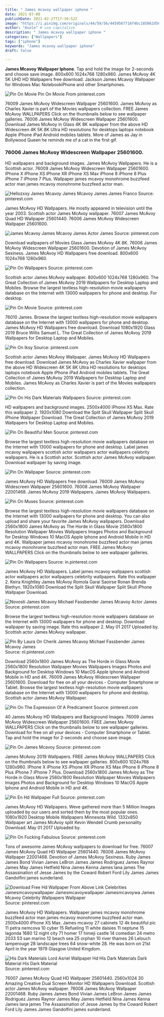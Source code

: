 ```yaml
---
title: " James mcavoy wallpaper iphone "
date: 2021-07-08
publishDate: 2021-02-27T17:39:52Z
image: "https://i.pinimg.com/originals/44/59/56/4459567716f4bc185862d56525d62d0f.png"
author: "Asole" # use capitalize
description: " James mcavoy wallpaper iphone "
categories: ["Wallpapers"]
tags: ["iphone"]
keywords: "James mcavoy wallpaper iphone"
draft: false

---
```



**James Mcavoy Wallpaper Iphone**. Tap and hold the image for 2-seconds and choose save image. 800x600 1024x768 1280x960. James McAvoy 4K 5K UHD HD Wallpapers free download. Jackson James Mcavoy Wallpaper for Windows Mac NotebookiPhone and other Smartphones.

![Pin On Movie](https://i.pinimg.com/originals/45/11/06/451106abbcc59ad7e09a03fb49bc51cd.jpg "Pin On Movie")
Pin On Movie From pinterest.com


76009 James McAvoy Widescreen Wallpaper 25601600. James McAvoy as Charles Xavier is part of the Movies wallpapers collection. FREE James McAvoy WALLPAPERS Click on the thumbnails below to see wallpaper galleries. 76006 James McAvoy Widescreen Wallpaper 25601600. Download James McAvoy in Glass 4K 8K wallpaper from the above HD Widescreen 4K 5K 8K Ultra HD resolutions for desktops laptops notebook Apple iPhone iPad Android mobiles tablets. More of James as Jay in Bollywood Queen he reminds me of a cat in the first gif.

### 76006 James McAvoy Widescreen Wallpaper 25601600.

HD wallpapers and background images. James McAvoy Wallpapers. He is a Scottish actor. 76009 James McAvoy Widescreen Wallpaper 25601600. IPhone X iPhone XS iPhone XR iPhone XS Max iPhone 8 iPhone 8 Plus iPhone 7 iPhone 7 Plus. Wallpaper james mcavoy monohrome buzzfeed actor man james mcavoy monohrome buzzfeed actor man.


![Hellozxxy James Mcavoy James Mcavoy James James Franco](https://i.pinimg.com/564x/fe/1a/71/fe1a71fd1cac0fdfb6bf635c190c511b.jpg "Hellozxxy James Mcavoy James Mcavoy James James Franco")
Source: pinterest.com

James McAvoy HD Wallpapers. He mostly appeared in television until the year 2003. Scottish actor James McAvoy wallpaper. 76007 James McAvoy Quad HD Wallpaper 25601440. 76006 James McAvoy Widescreen Wallpaper 25601600.

![James Mcavoy James Mcavoy James Actor James](https://i.pinimg.com/736x/76/c2/af/76c2af68fa9c71dc6536432a4dab8972--james-darcy-professor-xavier.jpg "James Mcavoy James Mcavoy James Actor James")
Source: pinterest.com

Download wallpapers of Movies Glass James McAvoy 4K 8K. 76006 James McAvoy Widescreen Wallpaper 25601600. Devotion of James McAvoy Sexiness. James McAvoy HD Wallpapers free download. 800x600 1024x768 1280x960.

![Pin On Wallpapers](https://i.pinimg.com/originals/b5/51/bd/b551bde79318fe6e242f9590ddba20f0.jpg "Pin On Wallpapers")
Source: pinterest.com

Scottish actor James McAvoy wallpaper. 800x600 1024x768 1280x960. The Great Collection of James McAvoy 2019 Wallpapers for Desktop Laptop and Mobiles. Browse the largest textless high-resolution movie wallpapers database on the Internet with 13000 wallpapers for phone and desktop. For desktop.

![Pin On Movie](https://i.pinimg.com/originals/45/11/06/451106abbcc59ad7e09a03fb49bc51cd.jpg "Pin On Movie")
Source: pinterest.com

76010 James. Browse the largest textless high-resolution movie wallpapers database on the Internet with 13000 wallpapers for phone and desktop. James McAvoy HD Wallpapers free download. Download 1080x1920 Glass 2019 Bruce Willis Samuel L. The Great Collection of James McAvoy 2019 Wallpapers for Desktop Laptop and Mobiles.

![Pin On Iksy](https://i.pinimg.com/736x/ef/fe/14/effe1415c0a84e0c40d554c7b56b4e6f.jpg "Pin On Iksy")
Source: pinterest.com

Scottish actor James McAvoy Wallpaper. James McAvoy HD Wallpapers free download. Download James McAvoy as Charles Xavier wallpaper from the above HD Widescreen 4K 5K 8K Ultra HD resolutions for desktops laptops notebook Apple iPhone iPad Android mobiles tablets. The Great Collection of James McAvoy 2019 Wallpapers for Desktop Laptop and Mobiles. James McAvoy as Charles Xavier is part of the Movies wallpapers collection.

![Pin On His Dark Materials Wallpapers](https://i.pinimg.com/originals/93/27/06/932706969fd69ad340c679f3e50edee7.png "Pin On His Dark Materials Wallpapers")
Source: pinterest.com

HD wallpapers and background images. 2500x4000 iPhone XS Max. Rate this wallpaper 2. 1920x1080 Download the Split Skull Wallpaper Split Skull iPhone Wallpaper Download. The Great Collection of James McAvoy 2019 Wallpapers for Desktop Laptop and Mobiles.

![Pin On Beautiful Men](https://i.pinimg.com/originals/27/d4/99/27d4991435b989817783732a704c12cc.jpg "Pin On Beautiful Men")
Source: pinterest.com

Browse the largest textless high-resolution movie wallpapers database on the Internet with 13000 wallpapers for phone and desktop. Label james mcavoy wallpapers scottish actor wallpapers actor wallpapers celebrity wallpapers. He is a Scottish actor. Scottish actor James McAvoy wallpaper. Download wallpaper by saving image.

![Pin On Wallpaper](https://i.pinimg.com/736x/96/ce/42/96ce42ec8323888f2e7cc9900c3b73b9.jpg "Pin On Wallpaper")
Source: pinterest.com

James McAvoy HD Wallpapers free download. 76009 James McAvoy Widescreen Wallpaper 25601600. 76008 James McAvoy Wallpaper 22001468. James McAvoy 2019 Wallpapers. James McAvoy Wallpapers.

![Pin On Muses](https://i.pinimg.com/736x/56/a7/bb/56a7bb224632be2ac2d77fa8d6babe20.jpg "Pin On Muses")
Source: pinterest.com

Browse the largest textless high-resolution movie wallpapers database on the Internet with 13000 wallpapers for phone and desktop. You can also upload and share your favorite James McAvoy wallpapers. Download 2560x1800 James McAvoy as The Horde in Glass Movie 2560x1800 Resolution Wallpaper Movies Wallpapers Images Photos and Background for Desktop Windows 10 MacOS Apple Iphone and Android Mobile in HD and 4K. Wallpaper james mcavoy monohrome buzzfeed actor man james mcavoy monohrome buzzfeed actor man. FREE James McAvoy WALLPAPERS Click on the thumbnails below to see wallpaper galleries.

![Pin On Wallpapers](https://i.pinimg.com/originals/d7/70/e4/d770e46bacb85b5b817dbad80fc01118.jpg "Pin On Wallpapers")
Source: in.pinterest.com

James McAvoy HD Wallpapers. Label james mcavoy wallpapers scottish actor wallpapers actor wallpapers celebrity wallpapers. Rate this wallpaper 2. Keira Knightley James McAvoy Romola Garai Saoirse Ronan Brenda Blethyn. 1920x1080 Download the Split Skull Wallpaper Split Skull iPhone Wallpaper Download.

![Novosti James Mcavoy Michael Fassbender James Mcavoy Actor James](https://i.pinimg.com/originals/52/2d/ce/522dce06f98c6b8006ec290498ab31bd.jpg "Novosti James Mcavoy Michael Fassbender James Mcavoy Actor James")
Source: pinterest.com

Browse the largest textless high-resolution movie wallpapers database on the Internet with 13000 wallpapers for phone and desktop. Download wallpaper by saving image. Rate this wallpaper 2. May 01 2017 Uploaded by. Scottish actor James McAvoy wallpaper.

![Pin By Laura On Cherik James Mcavoy Michael Fassbender James Mcavoy James](https://i.pinimg.com/originals/f5/30/95/f53095d6561fe07b7ba11205ef9fa0c8.gif "Pin By Laura On Cherik James Mcavoy Michael Fassbender James Mcavoy James")
Source: nl.pinterest.com

Download 2560x1800 James McAvoy as The Horde in Glass Movie 2560x1800 Resolution Wallpaper Movies Wallpapers Images Photos and Background for Desktop Windows 10 MacOS Apple Iphone and Android Mobile in HD and 4K. 76009 James McAvoy Widescreen Wallpaper 25601600. Download for free on all your devices - Computer Smartphone or Tablet. Browse the largest textless high-resolution movie wallpapers database on the Internet with 13000 wallpapers for phone and desktop. Scottish actor James McAvoy Wallpaper.

![Pin On The Expression Of A Predicament](https://i.pinimg.com/originals/60/e8/99/60e8996ed8d71bf3988724560e462332.png "Pin On The Expression Of A Predicament")
Source: pinterest.com

40 James McAvoy HD Wallpapers and Background Images. 76009 James McAvoy Widescreen Wallpaper 25601600. FREE James McAvoy WALLPAPERS Click on the thumbnails below to see wallpaper galleries. Download for free on all your devices - Computer Smartphone or Tablet. Tap and hold the image for 2-seconds and choose save image.

![Pin On James Mcavoy](https://i.pinimg.com/originals/af/5c/ec/af5cec2efedbe853f69eeb3f97c638cd.jpg "Pin On James Mcavoy")
Source: pinterest.com

James McAvoy 2019 Wallpapers. FREE James McAvoy WALLPAPERS Click on the thumbnails below to see wallpaper galleries. 800x600 1024x768 1280x960. IPhone X iPhone XS iPhone XR iPhone XS Max iPhone 8 iPhone 8 Plus iPhone 7 iPhone 7 Plus. Download 2560x1800 James McAvoy as The Horde in Glass Movie 2560x1800 Resolution Wallpaper Movies Wallpapers Images Photos and Background for Desktop Windows 10 MacOS Apple Iphone and Android Mobile in HD and 4K.

![Pin En Hd Wallpaper Full](https://i.pinimg.com/originals/61/31/6d/61316d87b598ad0797621f4336a26ee7.png "Pin En Hd Wallpaper Full")
Source: pinterest.com

James McAvoy HD Wallpapers. Weve gathered more than 5 Million Images uploaded by our users and sorted them by the most popular ones. 1080x1920 Desktop Mobile Wallpapers Minnesota Wild. 1332x850 Wallpaper art James McAvoy split Kevin Wendell Crumb personality Download. May 01 2017 Uploaded by.

![Pin On Fucking Fabulous](https://i.pinimg.com/736x/4a/be/69/4abe690f47d4d9fbef7af236ee36ac6d.jpg "Pin On Fucking Fabulous")
Source: pinterest.com

Tons of awesome James McAvoy wallpapers to download for free. 76007 James McAvoy Quad HD Wallpaper 25601440. 76008 James McAvoy Wallpaper 22001468. Devotion of James McAvoy Sexiness. Ruby James James Bond Vivian James LeBron James James Rodriguez James Raynor James May James Hetfield Nina James Kenna James lana james The Assassination of Jesse James by the Coward Robert Ford Lily James James Gandolfini james sunderland.

![Download Free Hd Wallpaper From Above Link Celebrities Jamesmcavoywallpaper Jamesmcavoywallpaper Jamesmcavoywa James Mcavoy Celebrity Wallpapers Wallpaper](https://i.pinimg.com/736x/d3/e4/c7/d3e4c7ea49cdcd107c7c53ee3ada48e7.jpg "Download Free Hd Wallpaper From Above Link Celebrities Jamesmcavoywallpaper Jamesmcavoywallpaper Jamesmcavoywa James Mcavoy Celebrity Wallpapers Wallpaper")
Source: pinterest.com

James McAvoy HD Wallpapers. Wallpaper james mcavoy monohrome buzzfeed actor man james mcavoy monohrome buzzfeed actor man. 2500x4000 iPhone XS Max. James mcavoy 27 cabinets 12 4k beautiful pic 11 petra nemcova 10 cyber 15 Refueling 11 white daisies 11 neptune 15 lagonda 1680 12 night city 71 homer 17 himeji castle 14 comedian 24 metro 2033 53 san marino 12 beach sea 25 orphan 10 river thames 26 Lelouch lamperouge 28 landscape trees 64 snow-white 28. He was born on 21st April in the year 1979 Glasgow United Kingdom.

![His Dark Materials Lord Asriel Wallpaper Hd His Dark Materials Dark Material His Dark Material](https://i.pinimg.com/originals/44/59/56/4459567716f4bc185862d56525d62d0f.png "His Dark Materials Lord Asriel Wallpaper Hd His Dark Materials Dark Material His Dark Material")
Source: pinterest.com

76007 James McAvoy Quad HD Wallpaper 25601440. 2560x1024 30 Amazing Creative Dual Screen Monitor HD Wallpapers Download. Scottish actor James McAvoy wallpaper. 76008 James McAvoy Wallpaper 22001468. Ruby James James Bond Vivian James LeBron James James Rodriguez James Raynor James May James Hetfield Nina James Kenna James lana james The Assassination of Jesse James by the Coward Robert Ford Lily James James Gandolfini james sunderland.

